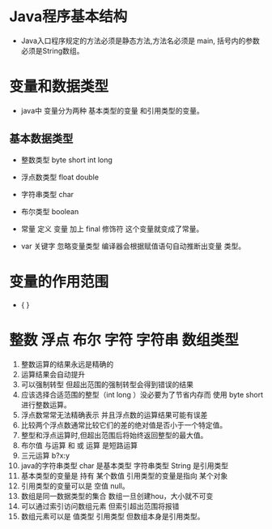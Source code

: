 # Java程序基本结构
* Java入口程序规定的方法必须是静态方法,方法名必须是 main, 括号内的参数必须是String数组。
# 变量和数据类型
* java中 变量分为两种  基本类型的变量 和引用类型的变量。
## 基本数据类型
* 整数类型  byte short int long
* 浮点数类型  float  double
* 字符串类型  char
* 布尔类型  boolean
* 常量 定义 变量 加上 final 修饰符 这个变量就变成了常量。

* var 关键字 忽略变量类型  编译器会根据赋值语句自动推断出变量 类型。

# 变量的作用范围
* { }

# 整数 浮点 布尔 字符 字符串 数组类型 
1. 整数运算的结果永远是精确的
2. 运算结果会自动提升
3. 可以强制转型 但超出范围的强制转型会得到错误的结果
3. 应该选择合适范围的整型（int long ）没必要为了节省内存而 使用 byte short 进行整数运算。
4. 浮点数常常无法精确表示 并且浮点数的运算结果可能有误差
5. 比较两个浮点数通常比较它们的差的绝对值是否小于一个特定值。
6. 整型和浮点运算时,但超出范围后将始终返回整型的最大值。
7. 布尔值 与运算 和 或 运算 是短路运算
8. 三元运算 b?x:y
9. java的字符串类型 char 是基本类型 字符串类型 String 是引用类型
10. 基本类型的变量是 持有 某个数值 引用类型的变量是指向 某个对象
11. 引用类型的变量可以是 空值 null。
12. 数组是同一数据类型的集合 数组一旦创建hou，大小就不可变
12. 可以通过索引访问数组元素 但索引超出范围将报错
13. 数组元素可以是 值类型 引用类型 但数组本身是引用类型。